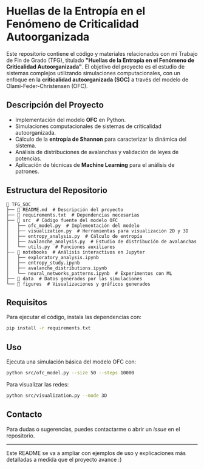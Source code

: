 # Huellas de la Entropía en el Fenómeno de Criticalidad Autoorganizada

Este repositorio contiene el código y materiales relacionados con mi Trabajo de Fin de Grado (TFG), titulado **"Huellas de la Entropía en el Fenómeno de Criticalidad Autoorganizada"**. El objetivo del proyecto es el estudio de sistemas complejos utilizando simulaciones computacionales, con un enfoque en la **criticalidad autoorganizada (SOC)** a través del modelo de Olami-Feder-Christensen (OFC).

## Descripción del Proyecto

- Implementación del modelo **OFC** en Python.
- Simulaciones computacionales de sistemas de criticalidad autoorganizada.
- Cálculo de la **entropía de Shannon** para caracterizar la dinámica del sistema.
- Análisis de distribuciones de avalanchas y validación de leyes de potencias.
- Aplicación de técnicas de **Machine Learning** para el análisis de patrones.

## Estructura del Repositorio

```
📂 TFG_SOC
├── 📜 README.md  # Descripción del proyecto
├── 📜 requirements.txt  # Dependencias necesarias
├── 📂 src  # Código fuente del modelo OFC
│   ├── ofc_model.py  # Implementación del modelo
│   ├── visualization.py  # Herramientas para visualización 2D y 3D
│   ├── entropy_analysis.py  # Cálculo de entropía
│   ├── avalanche_analysis.py  # Estudio de distribución de avalanchas
│   └── utils.py  # Funciones auxiliares
├── 📂 notebooks  # Análisis interactivos en Jupyter
│   ├── exploratory_analysis.ipynb
│   ├── entropy_study.ipynb
│   ├── avalanche_distributions.ipynb
│   └── neural_networks_patterns.ipynb  # Experimentos con ML
├── 📂 data  # Datos generados por las simulaciones
└── 📂 figures  # Visualizaciones y gráficos generados
```

## Requisitos

Para ejecutar el código, instala las dependencias con:
```bash
pip install -r requirements.txt
```

## Uso

Ejecuta una simulación básica del modelo OFC con:
```bash
python src/ofc_model.py --size 50 --steps 10000
```
Para visualizar las redes:
```bash
python src/visualization.py --mode 3D
```

## Contacto
Para dudas o sugerencias, puedes contactarme o abrir un *issue* en el repositorio.

---

Este README se va a ampliar con ejemplos de uso y explicaciones más detalladas a medida que el proyecto avance :)

